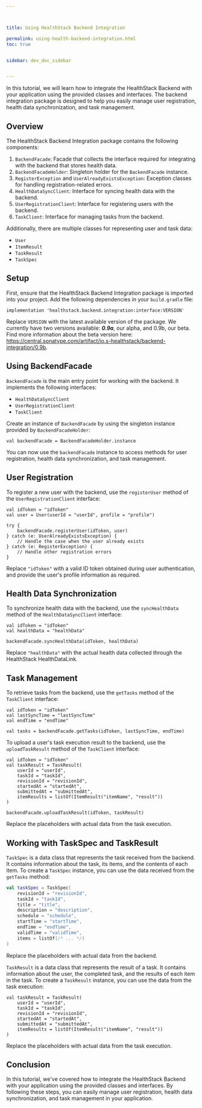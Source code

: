 ```yaml
---



title: Using HealthStack Backend Integration

permalink: using-health-backend-integration.html
toc: true


sidebar: dev_doc_sidebar


---
```





In this tutorial, we will learn how to integrate the HealthStack Backend with your application using the provided classes and interfaces. The backend integration package is designed to help you easily manage user registration, health data synchronization, and task management.

## Overview

The HealthStack Backend Integration package contains the following components:

1. `BackendFacade`: Facade that collects the interface required for integrating with the backend that stores health data.
2. `BackendFacadeHolder`: Singleton holder for the `BackendFacade` instance.
3. `RegisterException` and `UserAlreadyExistsException`: Exception classes for handling registration-related errors.
4. `HealthDataSyncClient`: Interface for syncing health data with the backend.
5. `UserRegistrationClient`: Interface for registering users with the backend.
6. `TaskClient`: Interface for managing tasks from the backend.

Additionally, there are multiple classes for representing user and task data:

- `User`
- `ItemResult`
- `TaskResult`
- `TaskSpec`

## Setup

First, ensure that the HealthStack Backend Integration package is imported into your project. Add the following dependencies in your `build.gradle` file:

```
implementation 'healthstack.backend.integration:interface:VERSION'
```

Replace `VERSION` with the latest available version of the package. We currently have two versions available: ***0.9a***, our alpha, and 0.9b, our beta. Find more information about the beta version here: https://central.sonatype.com/artifact/io.s-healthstack/backend-integration/0.9b.

## Using BackendFacade

`BackendFacade` is the main entry point for working with the backend. It implements the following interfaces:

- `HealthDataSyncClient`
- `UserRegistrationClient`
- `TaskClient`

Create an instance of `BackendFacade` by using the singleton instance provided by `BackendFacadeHolder`:

```
val backendFacade = BackendFacadeHolder.instance
```

You can now use the `backendFacade` instance to access methods for user registration, health data synchronization, and task management.

## User Registration

To register a new user with the backend, use the `registerUser` method of the `UserRegistrationClient` interface:

```
val idToken = "idToken"
val user = User(userId = "userId", profile = "profile")

try {
    backendFacade.registerUser(idToken, user)
} catch (e: UserAlreadyExistsException) {
    // Handle the case when the user already exists
} catch (e: RegisterException) {
    // Handle other registration errors
}
```

Replace `"idToken"` with a valid ID token obtained during user authentication, and provide the user's profile information as required.

## Health Data Synchronization

To synchronize health data with the backend, use the `syncHealthData` method of the `HealthDataSyncClient` interface:

```
val idToken = "idToken"
val healthData = "healthData"

backendFacade.syncHealthData(idToken, healthData)
```

Replace `"healthData"` with the actual health data collected through the HealthStack HealthDataLink.

## Task Management

To retrieve tasks from the backend, use the `getTasks` method of the `TaskClient` interface:

```
val idToken = "idToken"
val lastSyncTime = "lastSyncTime"
val endTime = "endTime"

val tasks = backendFacade.getTasks(idToken, lastSyncTime, endTime)
```

To upload a user's task execution result to the backend, use the `uploadTaskResult` method of the `TaskClient` interface:

```
val idToken = "idToken"
val taskResult = TaskResult(
    userId = "userId",
    taskId = "taskId",
    revisionId = "revisionId",
    startedAt = "startedAt",
    submittedAt = "submittedAt",
    itemResults = listOf(ItemResult("itemName", "result"))
)

backendFacade.uploadTaskResult(idToken, taskResult)
```

Replace the placeholders with actual data from the task execution.

## Working with TaskSpec and TaskResult

`TaskSpec` is a data class that represents the task received from the backend. It contains information about the task, its items, and the contents of each item. To create a `TaskSpec` instance, you can use the data received from the `getTasks` method:

```kotlin
val taskSpec = TaskSpec(
    revisionId = "revisionId",
    taskId = "taskId",
    title = "title",
    description = "description",
    schedule = "schedule",
    startTime = "startTime",
    endTime = "endTime",
    validTime = "validTime",
    items = listOf(/* ... */)
)
```

Replace the placeholders with actual data from the backend.

`TaskResult` is a data class that represents the result of a task. It contains information about the user, the completed task, and the results of each item in the task. To create a `TaskResult` instance, you can use the data from the task execution:

```
val taskResult = TaskResult(
    userId = "userId",
    taskId = "taskId",
    revisionId = "revisionId",
    startedAt = "startedAt",
    submittedAt = "submittedAt",
    itemResults = listOf(ItemResult("itemName", "result"))
)
```

Replace the placeholders with actual data from the task execution.

## Conclusion

In this tutorial, we've covered how to integrate the HealthStack Backend with your application using the provided classes and interfaces. By following these steps, you can easily manage user registration, health data synchronization, and task management in your application.
